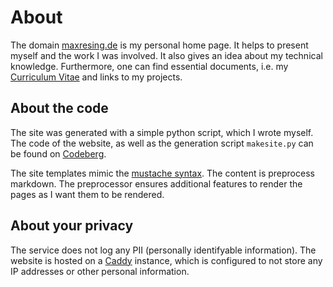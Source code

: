 <!-- title: maxresing.de -->
<!-- subtitle: About -->

# About

The domain [maxresing.de](https://www.maxresing.de) is my personal home page.
It helps to present myself and the work I was involved. It also gives an idea
about my technical knowledge. Furthermore, one can find essential documents,
i.e. my [Curriculum Vitae](https://static.maxresing.de/doc/CV.pdf) and links to
my projects.


## About the code

The site was generated with a simple python script, which I wrote myself. The
code of the website, as well as the generation script `makesite.py` can be found
on [Codeberg](https://codeberg.org/rem/de-maxresing-www).

The site templates mimic the [mustache syntax](https://mustache.github.io/mustache.5.html).
The content is preprocess markdown. The preprocessor ensures additional features
to render the pages as I want them to be rendered.


## About your privacy

The service does not log any PII (personally identifyable information). The
website is hosted on a [Caddy](https://caddyserver.com/) instance, which is
configured to not store any IP addresses or other personal information.





